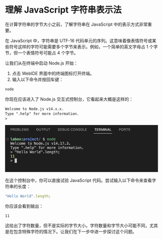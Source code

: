 # 理解 JavaScript 字符串表示法

在计算字符串的字节大小之前，了解字符串在 JavaScript 中的表示方式非常重要。

在 JavaScript 中，字符串是 UTF-16 代码单元的序列。这意味着像表情符号或某些符号这样的字符可能需要多个字节来表示。例如，一个简单的英文字母占 1 个字节，但一个表情符号可能占 4 个字节。

让我们从在终端中启动 Node.js 开始：

1. 点击 WebIDE 界面中的终端图标打开终端。
2. 输入以下命令并按回车键：

```bash
node
```

你现在应该进入了 Node.js 交互式控制台，它看起来大概是这样的：

```
Welcome to Node.js v14.x.x.
Type ".help" for more information.
>
```

![Open the node](../assets/screenshot-20250306-cFJ9GgLX@2x.png)

在这个控制台中，你可以直接试验 JavaScript 代码。尝试输入以下命令来查看字符串的长度：

```javascript
"Hello World".length;
```

你应该会看到输出：

```
11
```

这给出了字符数量，但不是实际的字节大小。字符数量和字节大小可能不同，尤其是在包含特殊字符的情况下。让我们在下一步中进一步探讨这个问题。
